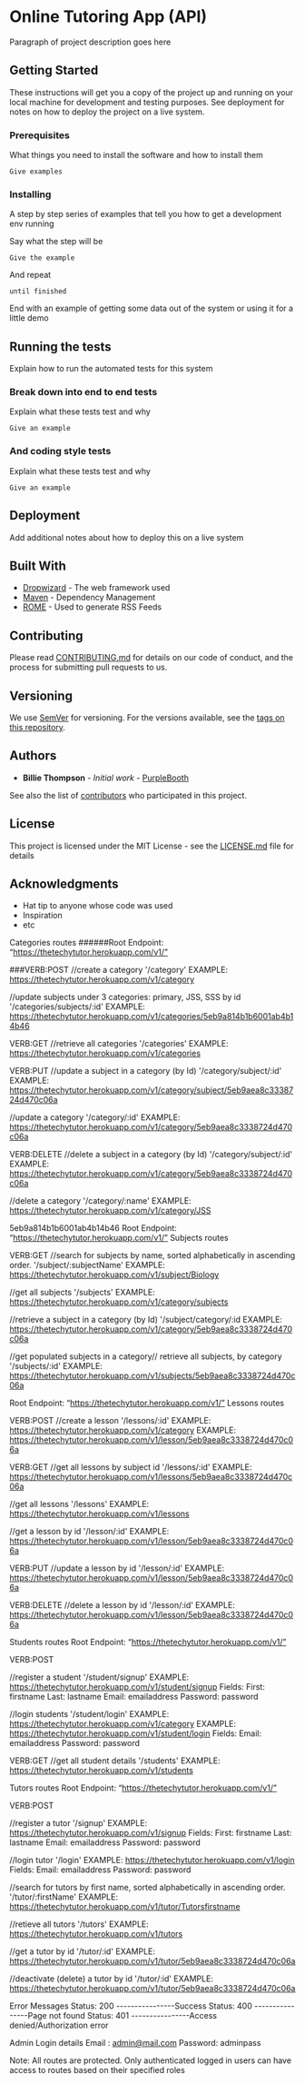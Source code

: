 ﻿# Online Tutoring App (API) 
Paragraph of project description goes here


## Getting Started

These instructions will get you a copy of the project up and running on your local machine for development and testing purposes. See deployment for notes on how to deploy the project on a live system.


### Prerequisites


What things you need to install the software and how to install them


```
Give examples
```


### Installing

A step by step series of examples that tell you how to get a development env running


Say what the step will be


```
Give the example
```


And repeat


```
until finished
```


End with an example of getting some data out of the system or using it for a little demo


## Running the tests

Explain how to run the automated tests for this system


### Break down into end to end tests

Explain what these tests test and why


```
Give an example
```


### And coding style tests

Explain what these tests test and why


```
Give an example
```


## Deployment

Add additional notes about how to deploy this on a live system


## Built With

* [Dropwizard](http://www.dropwizard.io/1.0.2/docs/) - The web framework used
* [Maven](https://maven.apache.org/) - Dependency Management
* [ROME](https://rometools.github.io/rome/) - Used to generate RSS Feeds

## Contributing

Please read [CONTRIBUTING.md](https://gist.github.com/PurpleBooth/b24679402957c63ec426) for details on our code of conduct, and the process for submitting pull requests to us.


## Versioning

We use [SemVer](http://semver.org/) for versioning. For the versions available, see the [tags on this repository](https://github.com/your/project/tags). 


## Authors

* **Billie Thompson** - *Initial work* - [PurpleBooth](https://github.com/PurpleBooth)

See also the list of [contributors](https://github.com/your/project/contributors) who participated in this project.


## License

This project is licensed under the MIT License - see the [LICENSE.md](LICENSE.md) file for details


## Acknowledgments

* Hat tip to anyone whose code was used
* Inspiration
* etc



Categories routes
######Root Endpoint:  “https://thetechytutor.herokuapp.com/v1/”

###VERB:POST
//create a category
     '/category'
EXAMPLE: https://thetechytutor.herokuapp.com/v1/category

//update subjects under 3 categories: primary, JSS, SSS by id
     '/categories/subjects/:id'
EXAMPLE: https://thetechytutor.herokuapp.com/v1/categories/5eb9a814b1b6001ab4b14b46

VERB:GET
//retrieve all categories
     '/categories'
EXAMPLE: https://thetechytutor.herokuapp.com/v1/categories

VERB:PUT
//update a subject in a category (by Id)
     '/category/subject/:id'
EXAMPLE: https://thetechytutor.herokuapp.com/v1/category/subject/5eb9aea8c3338724d470c06a
     
//update a category
     '/category/:id'
EXAMPLE: https://thetechytutor.herokuapp.com/v1/category/5eb9aea8c3338724d470c06a

VERB:DELETE
//delete a subject in a category (by Id)
     '/category/subject/:id'
EXAMPLE: https://thetechytutor.herokuapp.com/v1/category/5eb9aea8c3338724d470c06a

//delete a category
     '/category/:name'
EXAMPLE: https://thetechytutor.herokuapp.com/v1/category/JSS
     


5eb9a814b1b6001ab4b14b46
Root Endpoint:  “https://thetechytutor.herokuapp.com/v1/”
Subjects routes

VERB:GET
//search for subjects by name, sorted alphabetically in ascending order.
     '/subject/:subjectName'
EXAMPLE: https://thetechytutor.herokuapp.com/v1/subject/Biology
     
//get all subjects
     '/subjects'
EXAMPLE: https://thetechytutor.herokuapp.com/v1/category/subjects

//retrieve a subject in a category (by Id)
     '/subject/category/:id
EXAMPLE: https://thetechytutor.herokuapp.com/v1/category/5eb9aea8c3338724d470c06a

//get populated subjects in a category// retrieve all subjects, by category
     '/subjects/:id'
EXAMPLE: https://thetechytutor.herokuapp.com/v1/subjects/5eb9aea8c3338724d470c06a
     

Root Endpoint:  “https://thetechytutor.herokuapp.com/v1/”
Lessons routes

VERB:POST
//create a lesson
     '/lessons/:id'
EXAMPLE: https://thetechytutor.herokuapp.com/v1/category
EXAMPLE: https://thetechytutor.herokuapp.com/v1/lesson/5eb9aea8c3338724d470c06a

VERB:GET
//get all lessons by subject id
     '/lessons/:id'
EXAMPLE: https://thetechytutor.herokuapp.com/v1/lessons/5eb9aea8c3338724d470c06a

//get all lessons
     '/lessons'
EXAMPLE: https://thetechytutor.herokuapp.com/v1/lessons

//get a lesson by id
     '/lesson/:id'
EXAMPLE: https://thetechytutor.herokuapp.com/v1/lesson/5eb9aea8c3338724d470c06a

VERB:PUT
//update a lesson by id
     '/lesson/:id'
EXAMPLE: https://thetechytutor.herokuapp.com/v1/lesson/5eb9aea8c3338724d470c06a

VERB:DELETE
//delete a lesson by id
     '/lesson/:id'
EXAMPLE: https://thetechytutor.herokuapp.com/v1/lesson/5eb9aea8c3338724d470c06a
     


Students routes
Root Endpoint:  “https://thetechytutor.herokuapp.com/v1/”


VERB:POST

//register a student
     '/student/signup'
EXAMPLE: https://thetechytutor.herokuapp.com/v1/student/signup
Fields:
First:	 firstname
Last:	lastname
Email:	emailaddress
Password:	password


//login students
     '/student/login'
EXAMPLE: https://thetechytutor.herokuapp.com/v1/category
EXAMPLE: https://thetechytutor.herokuapp.com/v1/student/login
Fields:
Email:	emailaddress
Password:	password

VERB:GET
//get all student details
     '/students'
EXAMPLE: https://thetechytutor.herokuapp.com/v1/students
     

Tutors routes
Root Endpoint:  “https://thetechytutor.herokuapp.com/v1/”

VERB:POST

//register a tutor
     '/signup'
EXAMPLE: https://thetechytutor.herokuapp.com/v1/signup
Fields:
First:	 firstname
Last:	lastname
Email:	emailaddress
Password:	password



//login tutor
     '/login'
EXAMPLE: https://thetechytutor.herokuapp.com/v1/login
Fields:
Email:	emailaddress
Password:	password


//search for tutors by first name, sorted alphabetically in ascending order.
     '/tutor/:firstName'
EXAMPLE: https://thetechytutor.herokuapp.com/v1/tutor/Tutorsfirstname


//retieve all tutors
     '/tutors'
EXAMPLE: https://thetechytutor.herokuapp.com/v1/tutors

//get a tutor by id
     '/tutor/:id'
EXAMPLE: https://thetechytutor.herokuapp.com/v1/tutor/5eb9aea8c3338724d470c06a

//deactivate (delete) a tutor by id
     '/tutor/:id'
EXAMPLE: https://thetechytutor.herokuapp.com/v1/tutor/5eb9aea8c3338724d470c06a
     




Error Messages
Status: 200 ----------------Success
Status: 400 ----------------Page not found
Status: 401 ----------------Access denied/Authorization error

Admin Login details
Email :	 admin@mail.com
Password:	adminpass

Note: All routes are protected. Only authenticated logged in users can  have access to routes based on their specified roles
